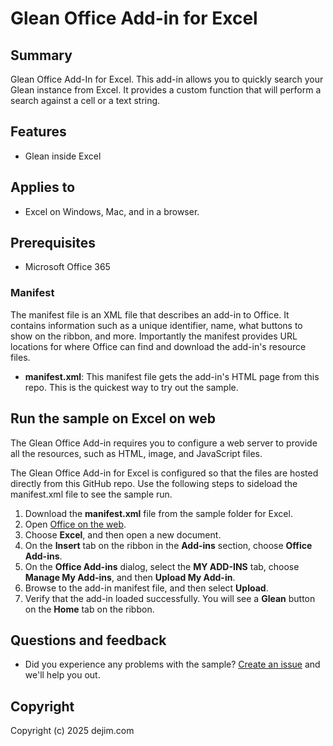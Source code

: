# Glean Office Add-in for Excel

## Summary

Glean Office Add-In for Excel. This add-in allows you to quickly search your Glean instance from Excel. It provides a custom function that will perform a search against a cell or a text string.

## Features

- Glean inside Excel

## Applies to

- Excel on Windows, Mac, and in a browser.

## Prerequisites

- Microsoft Office 365 

### Manifest

The manifest file is an XML file that describes an add-in to Office. It contains information such as a unique identifier, name, what buttons to show on the ribbon, and more. Importantly the manifest provides URL locations for where Office can find and download the add-in's resource files.

- **manifest.xml**: This manifest file gets the add-in's HTML page from this repo. This is the quickest way to try out the sample. 

## Run the sample on Excel on web

The Glean Office Add-in requires you to configure a web server to provide all the resources, such as HTML, image, and JavaScript files. 

The Glean Office Add-in for Excel is configured so that the files are hosted directly from this GitHub repo. Use the following steps to sideload the manifest.xml file to see the sample run.

1.  Download the **manifest.xml** file from the sample folder for Excel.
1.  Open [Office on the web](https://office.live.com/).
1.  Choose **Excel**, and then open a new document.
1.  On the **Insert** tab on the ribbon in the **Add-ins** section, choose **Office Add-ins**.
1.  On the **Office Add-ins** dialog, select the **MY ADD-INS** tab, choose **Manage My Add-ins**, and then **Upload My Add-in**.
2.  Browse to the add-in manifest file, and then select **Upload**.
3.  Verify that the add-in loaded successfully. You will see a **Glean** button on the **Home** tab on the ribbon.

## Questions and feedback

- Did you experience any problems with the sample? [Create an issue](https://github.com/djuang1/glean-office-add-in-for-excel/issues/new/choose) and we'll help you out.

## Copyright

Copyright (c) 2025 dejim.com
